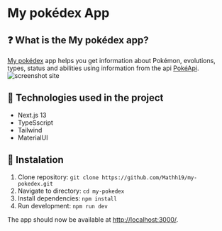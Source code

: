 # My pokédex App

## ❓ What is the My pokédex app?

[My pokédex](https://my-pokedex-pk.vercel.app) app helps you get information about Pokémon, evolutions, types, status and abilities using information from the api [PokéApi](https://pokeapi.co/docs/v2).
![screenshot site](https://res.cloudinary.com/ddiiakz1t/image/upload/v1692830910/site-screenshots/screenshot.png)

## 🔧 Technologies used in the project

- Next.js 13
- TypeSscript
- Tailwind
- MaterialUI

## 🚀 Instalation

1. Clone repository: `git clone https://github.com/Mathh19/my-pokedex.git`
2. Navigate to directory: `cd my-pokedex`
3. Install dependencies: `npm install`
4. Run development: `npm run dev`

The app should now be available at [http://localhost:3000/](http://localhost:3000/).

